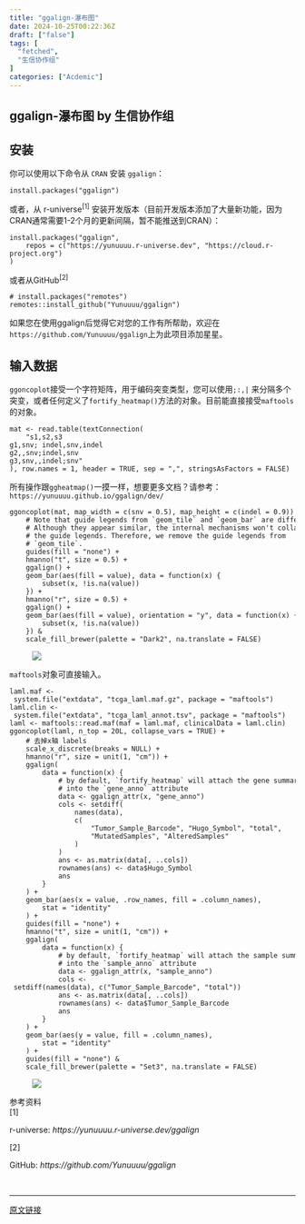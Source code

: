 ```yaml
---
title: "ggalign-瀑布图"
date: 2024-10-25T00:22:36Z
draft: ["false"]
tags: [
  "fetched",
  "生信协作组"
]
categories: ["Acdemic"]
---
```

ggalign-瀑布图 by 生信协作组
------
<div><section data-tool="mdnice编辑器" data-website="https://www.mdnice.com"><h1 data-tool="mdnice编辑器"><span></span><span><span>安装</span></span></h1><p data-tool="mdnice编辑器">你可以使用以下命令从 <code>CRAN</code> 安装 <code>ggalign</code>：</p><pre data-tool="mdnice编辑器"><span></span><code>install.packages("ggalign")<br></code></pre><p data-tool="mdnice编辑器">或者，从 <span>r-universe</span><sup>[1]</sup> 安装开发版本（目前开发版本添加了大量新功能，因为CRAN通常需要1-2个月的更新间隔，暂不能推送到CRAN）：</p><pre data-tool="mdnice编辑器"><span></span><code>install.packages("ggalign",<br>    repos = c("https://yunuuuu.r-universe.dev", "https://cloud.r-project.org")<br>)<br></code></pre><p data-tool="mdnice编辑器">或者从<span>GitHub</span><sup>[2]</sup></p><pre data-tool="mdnice编辑器"><span></span><code># install.packages("remotes")<br>remotes::install_github("Yunuuuu/ggalign")<br></code></pre><p data-tool="mdnice编辑器">如果您在使用ggalign后觉得它对您的工作有所帮助，欢迎在 <code>https://github.com/Yunuuuu/ggalign</code>上为此项目添加星星。</p><h2 data-tool="mdnice编辑器"><span></span><span>输入数据</span><span></span></h2><p data-tool="mdnice编辑器"><code>ggoncoplot</code>接受一个字符矩阵，用于编码突变类型，您可以使用<code>;:,|</code> 来分隔多个突变，或者任何定义了<code>fortify_heatmap()</code>方法的对象。目前能直接接受<code>maftools</code>的对象。</p><pre data-tool="mdnice编辑器"><span></span><code>mat &lt;- read.table(textConnection(<br>    <span>"s1,s2,s3<br>g1,snv; indel,snv,indel<br>g2,,snv;indel,snv<br>g3,snv,,indel;snv"</span><br>), row.names = <span>1</span>, header = <span>TRUE</span>, sep = <span>","</span>, stringsAsFactors = <span>FALSE</span>)<br></code></pre><p data-tool="mdnice编辑器">所有操作跟<code>ggheatmap()</code>一摸一样，想要更多文档？请参考：<code>https://yunuuuu.github.io/ggalign/dev/</code></p><pre data-tool="mdnice编辑器"><span></span><code>ggoncoplot(mat, map_width = c(snv = <span>0.5</span>), map_height = c(indel = <span>0.9</span>)) +<br>    <span># Note that guide legends from `geom_tile` and `geom_bar` are different.</span><br>    <span># Although they appear similar, the internal mechanisms won't collapse</span><br>    <span># the guide legends. Therefore, we remove the guide legends from</span><br>    <span># `geom_tile`.</span><br>    guides(fill = <span>"none"</span>) +<br>    hmanno(<span>"t"</span>, size = <span>0.5</span>) +<br>    ggalign() +<br>    geom_bar(aes(fill = value), data = <span>function</span>(x) {<br>        subset(x, !is.na(value))<br>    }) +<br>    hmanno(<span>"r"</span>, size = <span>0.5</span>) +<br>    ggalign() +<br>    geom_bar(aes(fill = value), orientation = <span>"y"</span>, data = <span>function</span>(x) {<br>        subset(x, !is.na(value))<br>    }) &amp;<br>    scale_fill_brewer(palette = <span>"Dark2"</span>, na.translate = <span>FALSE</span>)<br></code></pre><figure data-tool="mdnice编辑器"><img data-imgfileid="100011761" data-ratio="0.7203703703703703" data-type="png" data-w="1080" data-src="https://mmbiz.qpic.cn/sz_mmbiz_png/mPqFmhtlSJw0qZHuW57sK0cOKTobju70HXILqM3oc0pHdWibe3NAZY9XWZJmXqkXCbD3bx4cg9updj3HyPuOxmQ/640?wx_fmt=png&amp;from=appmsg" src="https://mmbiz.qpic.cn/sz_mmbiz_png/mPqFmhtlSJw0qZHuW57sK0cOKTobju70HXILqM3oc0pHdWibe3NAZY9XWZJmXqkXCbD3bx4cg9updj3HyPuOxmQ/640?wx_fmt=png&amp;from=appmsg"></figure><p data-tool="mdnice编辑器"><code>maftools</code>对象可直接输入。</p><pre data-tool="mdnice编辑器"><span></span><code>laml.maf &lt;- system.file(<span>"extdata"</span>, <span>"tcga_laml.maf.gz"</span>, package = <span>"maftools"</span>)<br>laml.clin &lt;- system.file(<span>"extdata"</span>, <span>"tcga_laml_annot.tsv"</span>, package = <span>"maftools"</span>)<br>laml &lt;- maftools::read.maf(maf = laml.maf, clinicalData = laml.clin)<br>ggoncoplot(laml, n_top = <span>20L</span>, collapse_vars = <span>TRUE</span>) +<br>    <span># 去掉x轴 labels</span><br>    scale_x_discrete(breaks = <span>NULL</span>) +<br>    hmanno(<span>"r"</span>, size = unit(<span>1</span>, <span>"cm"</span>)) +<br>    ggalign(<br>        data = <span>function</span>(x) {<br>            <span># by default, `fortify_heatmap` will attach the gene summary</span><br>            <span># into the `gene_anno` attribute</span><br>            data &lt;- ggalign_attr(x, <span>"gene_anno"</span>)<br>            cols &lt;- setdiff(<br>                names(data),<br>                c(<br>                    <span>"Tumor_Sample_Barcode"</span>, <span>"Hugo_Symbol"</span>, <span>"total"</span>,<br>                    <span>"MutatedSamples"</span>, <span>"AlteredSamples"</span><br>                )<br>            )<br>            ans &lt;- as.matrix(data[, ..cols])<br>            rownames(ans) &lt;- data$Hugo_Symbol<br>            ans<br>        }<br>    ) +<br>    geom_bar(aes(x = value, .row_names, fill = .column_names),<br>        stat = <span>"identity"</span><br>    ) +<br>    guides(fill = <span>"none"</span>) +<br>    hmanno(<span>"t"</span>, size = unit(<span>1</span>, <span>"cm"</span>)) +<br>    ggalign(<br>        data = <span>function</span>(x) {<br>            <span># by default, `fortify_heatmap` will attach the sample summary</span><br>            <span># into the `sample_anno` attribute</span><br>            data &lt;- ggalign_attr(x, <span>"sample_anno"</span>)<br>            cols &lt;- setdiff(names(data), c(<span>"Tumor_Sample_Barcode"</span>, <span>"total"</span>))<br>            ans &lt;- as.matrix(data[, ..cols])<br>            rownames(ans) &lt;- data$Tumor_Sample_Barcode<br>            ans<br>        }<br>    ) +<br>    geom_bar(aes(y = value, fill = .column_names),<br>        stat = <span>"identity"</span><br>    ) +<br>    guides(fill = <span>"none"</span>) &amp;<br>    scale_fill_brewer(palette = <span>"Set3"</span>, na.translate = <span>FALSE</span>)<br></code></pre><figure data-tool="mdnice编辑器"><img data-imgfileid="100011762" data-ratio="0.7268518518518519" data-type="png" data-w="1080" data-src="https://mmbiz.qpic.cn/sz_mmbiz_png/mPqFmhtlSJw0qZHuW57sK0cOKTobju706DDo8CjoNrvIQcH4QCFON65FvMQQKIgkibPrsNaNziaNddtKN4NDsBicQ/640?wx_fmt=png&amp;from=appmsg" src="https://mmbiz.qpic.cn/sz_mmbiz_png/mPqFmhtlSJw0qZHuW57sK0cOKTobju706DDo8CjoNrvIQcH4QCFON65FvMQQKIgkibPrsNaNziaNddtKN4NDsBicQ/640?wx_fmt=png&amp;from=appmsg"></figure><section data-tool="mdnice编辑器"><span>参考资料</span></section><section data-tool="mdnice编辑器"><span><span>[1]</span><p>r-universe: <em>https://yunuuuu.r-universe.dev/ggalign</em></p></span><span><span>[2]</span><p>GitHub: <em>https://github.com/Yunuuuu/ggalign</em></p></span></section></section><p><br></p><p><mp-style-type data-value="3"></mp-style-type></p></div>  
<hr>
<a href="https://mp.weixin.qq.com/s/y5M36Ve84zUptEsJeSPv5A",target="_blank" rel="noopener noreferrer">原文链接</a>
